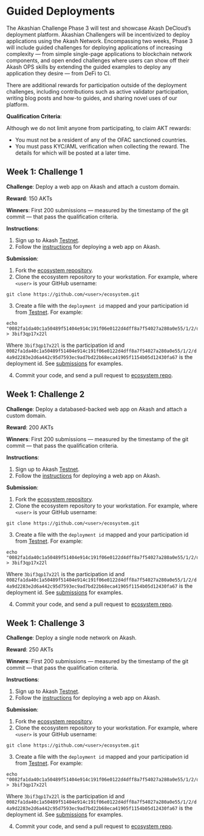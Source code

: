# Guided Deployments

The Akashian Challenge Phase 3 will test and showcase Akash DeCloud’s deployment platform. Akashian Challengers will be incentivized to deploy applications using the Akash Network. Encompassing two weeks, Phase 3 will include guided challenges for deploying applications of increasing complexity — from simple single-page applications to blockchain network components, and open ended challenges where users can show off their Akash OPS skills by extending the guided examples to deploy any application they desire — from DeFi to CI.

There are additional rewards for participation outside of the deployment challenges, including contributions such as active validator participation, writing blog posts and how-to guides, and sharing novel uses of our platform.

**Qualification Criteria**:

Although we do not limit anyone from participating, to claim AKT rewards:

* You must not be a resident of any of the OFAC sanctioned countries.
* You must pass KYC/AML verification when collecting the reward. The details for which will be posted at a later time.

## Week 1: Challenge 1 

**Challenge**: Deploy a web app on Akash and attach a custom domain.

**Reward**: 150 AKTs

**Winners**: First 200 submissions — measured by the timestamp of the git commit — that pass the qualification criteria. 

**Instructions**:

1) Sign up to Akash [Testnet](https://app.akash.network).
2) Follow the [instructions](https://docs.akash.network/v/master/guides/deploy) for deploying a web app on Akash.

**Submission**:

1) Fork the [ecosystem repository](https://github.com/ovrclk/ecosystem).
2) Clone the ecosystem repository to your workstation. For example, where `<user>` is your GitHub username:
  
  ```shell
  git clone https://github.com/<user>/ecosystem.git
  ```

3) Create a file with the `deployment id` mapped and your participation id from [Testnet](https://app.akash.network). For example:

  ```shell
  echo "0082fa1da40c1a50489f51404e914c191f06e0122d4dff8a7f54027a280a0e55/1/2/d4a9d2283e2d6a442c95d7593ec9ad7bd22b68eca41905f1154b05d12430fa67" > 3bif3qp17x22l
  ```

  Where `3bif3qp17x22l` is the participation id and `0082fa1da40c1a50489f51404e914c191f06e0122d4dff8a7f54027a280a0e55/1/2/d4a9d2283e2d6a442c95d7593ec9ad7bd22b68eca41905f1154b05d12430fa67` is the deployment id. See [submissions](akashian/phase3/challenge1) for examples.

4) Commit your code, and send a pull request to [ecosystem repo](https://github.com/ovrclk/ecosystem).

## Week 1: Challenge 2

**Challenge**: Deploy a databased-backed web app on Akash and attach a custom domain.

**Reward**: 200 AKTs

**Winners**: First 200 submissions — measured by the timestamp of the git commit — that pass the qualification criteria. 

**Instructions**:
1. Sign up to Akash [Testnet](https://app.akash.network).
2. Follow the [instructions](https://docs.akash.network/v/master/guides/deploy) for deploying a web app on Akash.

**Submission**:
1. Fork the [ecosystem repository](https://github.com/ovrclk/ecosystem).
2. Clone the ecosystem repository to your workstation. For example, where `<user>` is your GitHub username:
  
  ```shell
  git clone https://github.com/<user>/ecosystem.git
  ```

3. Create a file with the `deployment id` mapped and your participation id from [Testnet](https://app.akash.network). For example:

  ```shell
  echo "0082fa1da40c1a50489f51404e914c191f06e0122d4dff8a7f54027a280a0e55/1/2/d4a9d2283e2d6a442c95d7593ec9ad7bd22b68eca41905f1154b05d12430fa67" > 3bif3qp17x22l
  ```

  Where `3bif3qp17x22l` is the participation id and `0082fa1da40c1a50489f51404e914c191f06e0122d4dff8a7f54027a280a0e55/1/2/d4a9d2283e2d6a442c95d7593ec9ad7bd22b68eca41905f1154b05d12430fa67` is the deployment id. See [submissions](akashian/phase3/challenge1) for examples.

4. Commit your code, and send a pull request to [ecosystem repo](https://github.com/ovrclk/ecosystem).

## Week 1: Challenge 3

**Challenge**: Deploy a single node network on Akash.

**Reward**: 250 AKTs

**Winners**: First 200 submissions — measured by the timestamp of the git commit — that pass the qualification criteria. 

**Instructions**:
1. Sign up to Akash [Testnet](https://app.akash.network).
2. Follow the [instructions](https://docs.akash.network/v/master/guides/deploy) for deploying a web app on Akash.

**Submission**:
1. Fork the [ecosystem repository](https://github.com/ovrclk/ecosystem).
2. Clone the ecosystem repository to your workstation. For example, where `<user>` is your GitHub username:
  
  ```shell
  git clone https://github.com/<user>/ecosystem.git
  ```
3. Create a file with the `deployment id` mapped and your participation id from [Testnet](https://app.akash.network). For example:

  ```shell
  echo "0082fa1da40c1a50489f51404e914c191f06e0122d4dff8a7f54027a280a0e55/1/2/d4a9d2283e2d6a442c95d7593ec9ad7bd22b68eca41905f1154b05d12430fa67" > 3bif3qp17x22l
  ```

  Where `3bif3qp17x22l` is the participation id and `0082fa1da40c1a50489f51404e914c191f06e0122d4dff8a7f54027a280a0e55/1/2/d4a9d2283e2d6a442c95d7593ec9ad7bd22b68eca41905f1154b05d12430fa67` is the deployment id. See [submissions](akashian/phase3/challenge1) for examples.

4. Commit your code, and send a pull request to [ecosystem repo](https://github.com/ovrclk/ecosystem).

